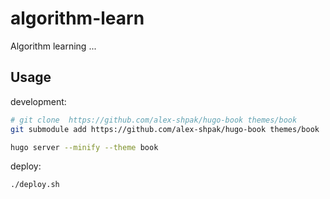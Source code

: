# algorithm-learn

Algorithm learning ...

## Usage

development:

```sh
# git clone  https://github.com/alex-shpak/hugo-book themes/book
git submodule add https://github.com/alex-shpak/hugo-book themes/book

hugo server --minify --theme book
```

deploy:

```sh
./deploy.sh
```
